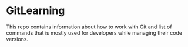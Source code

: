# GitLearning

This repo contains information about how to work with Git and list of commands that is mostly used for developers while managing their code versions.


